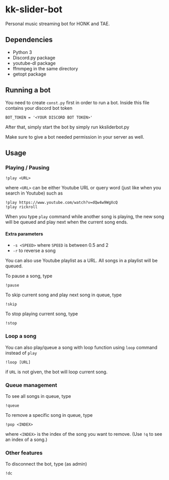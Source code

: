 # kk-slider-bot
Personal music streaming bot for HONK and TAE.

## Dependencies
- Python 3
- Discord.py package
- youtube-dl package
- ffmmpeg in the same directory
- getopt package

## Running a bot
You need to create `const.py` first in order to run a bot. Inside this file contains your discord bot token
```
BOT_TOKEN = '<YOUR DISCORD BOT TOKEN>'
```

After that, simply start the bot by simply run kksliderbot.py

Make sure to give a bot needed permission in your server as well.

## Usage
### Playing / Pausing
```
!play <URL>
```
where `<URL>` can be either Youtube URL or query word (just like when you search in Youtube) such as
```
!play https://www.youtube.com/watch?v=dQw4w9WgXcQ
!play rickroll
```

When you type `play` command while another song is playing, the new song will be queued and play next when the current song ends.

#### Extra parameters

- `-s <SPEED>` where `SPEED` is between 0.5 and 2
-  `-r` to reverse a song


You can also use Youtube playlist as a URL. All songs in a playlist will be queued.

To pause a song, type
```
!pause
```

To skip current song and play next song in queue, type
```
!skip
```

To stop playing current song, type
```
!stop
```

### Loop a song
You can also play/queue a song with loop function using `loop` command instead of `play`
```
!loop [URL]
```
if `URL` is not given, the bot will loop current song.


### Queue management
To see all songs in queue, type
```
!queue
```

To remove a specific song in queue, type
```
!pop <INDEX>
```
where `<INDEX>` is the index of the song you want to remove. (Use `!q` to see an index of a song.)


### Other features
To disconnect the bot, type (as admin)
```
!dc
```

